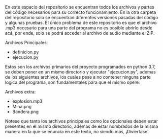 En este espacio del repositorio se encuentran todos los archivos y partes del código necesarios para su correcto funcionamiento. 
En la otra carpeta del repositorio solo se encuentran diferentes versiones pasadas del código y algunas pruebas.
El único problema de este repositorio es que el archivo .mp3 necesario para una parte del programa no es posible abrirlo desde acá, por ende, solo se podrá acceder al archivo de audio mediante el ZIP.

Archivos Principales:
  - definicion.py
  - ejecucion.py


Estos son los archivos primarios del proyecto programados en python 3.7, se deben poner en un mismo directorio y ejecutar "ejecucion.py", ademas de los siguientes archivos, los cuales pese a no contener ninguna parte logica del programa, son fundamentales para que el mismo opere:

Archivos extra:
  - explosion.mp3
  - Mina.png
  - Bandera.png


Notese que tanto los archivos principales como los opcionales deben estar presentes en el mismo directorio, ademas de estar nombrados de la misma manera en la que se enuncia en este texto, no siendo más, ¡Diviertase!
